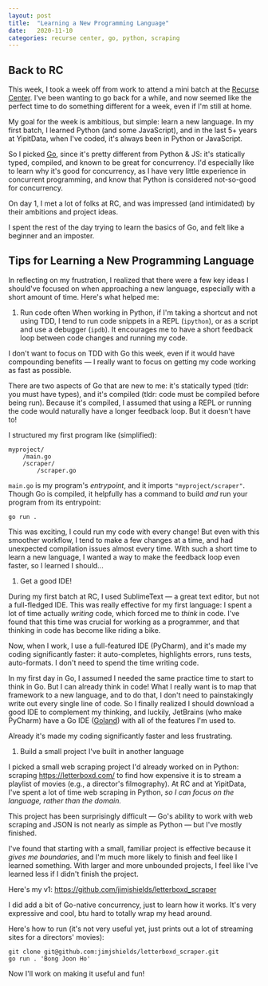 ```yaml
---
layout: post
title:  "Learning a New Programming Language"
date:   2020-11-10
categories: recurse center, go, python, scraping
---
```


## Back to RC

This week, I took a week off from work to attend a mini batch at the [Recurse Center](https://www.recurse.com/). I've been wanting to go back for a while, and now seemed like the perfect time to do something different for a week, even if I'm still at home.

My goal for the week is ambitious, but simple: learn a new language. In my first batch, I learned Python (and some JavaScript), and in the last 5+ years at YipitData, when I've coded, it's always been in Python or JavaScript. 

So I picked [Go](https://golang.org/), since it's pretty different from Python & JS: it's statically typed, compiled, and known to be great for concurrency. I'd especially like to learn why it's good for concurrency, as I have very little experience in concurrent programming, and know that Python is considered not-so-good for concurrency.

On day 1, I met a lot of folks at RC, and was impressed (and intimidated) by their ambitions and project ideas.

I spent the rest of the day trying to learn the basics of Go, and felt like a beginner and an imposter.

## Tips for Learning a New Programming Language

In reflecting on my frustration, I realized that there were a few key ideas I should've focused on when approaching a new language, especially with a short amount of time. Here's what helped me:

1. Run code often
When working in Python, if I'm taking a shortcut and not using TDD, I tend to run code snippets in a REPL (`ipython`), or as a script and use a debugger (`ipdb`). It encourages me to have a short feedback loop between code changes and running my code.

I don't want to focus on TDD with Go this week, even if it would have compounding benefits — I really want to focus on getting my code working as fast as possible.

There are two aspects of Go that are new to me: it's statically typed (tldr: you must have types), and it's compiled (tldr: code must be compiled before being run). Because it's compiled, I assumed that using a REPL or running the code would naturally have a longer feedback loop. But it doesn't have to!

I structured my first program like (simplified):
```
myproject/
    /main.go
    /scraper/
        /scraper.go
```

`main.go` is my program's _entrypoint_, and it imports `"myproject/scraper"`. Though Go is compiled, it helpfully has a command to build _and_ run your program from its entrypoint:
```
go run .
```

This was exciting, I could run my code with every change! But even with this smoother workflow, I tend to make a few changes at a time, and had unexpected compilation issues almost every time. With such a short time to learn a new language, I wanted a way to make the feedback loop even faster, so I learned I should...

1. Get a good IDE!

During my first batch at RC, I used SublimeText — a great text editor, but not a full-fledged IDE. This was really effective for my first language: I spent a lot of time actually _writing_ code, which forced me to _think_ in code. I've found that this time was crucial for working as a programmer, and that thinking in code has become like riding a bike.

Now, when I work, I use a full-featured IDE (PyCharm), and it's made my coding significantly faster: it auto-completes, highlights errors, runs tests, auto-formats. I don't need to spend the time writing code.

In my first day in Go, I assumed I needed the same practice time to start to think in Go. But I can already think in code! What I really want is to map that framework to a new language, and to do that, I don't need to painstakingly write out every single line of code. So I finally realized I should download a good IDE to complement my thinking, and luckily, JetBrains (who make PyCharm) have a Go IDE ([Goland](https://www.jetbrains.com/go/)) with all of the features I'm used to. 

Already it's made my coding significantly faster and less frustrating.

1. Build a small project I've built in another language

I picked a small web scraping project I'd already worked on in Python: scraping https://letterboxd.com/ to find how expensive it is to stream a playlist of movies (e.g., a director's filmography). At RC and at YipitData, I've spent a lot of time web scraping in Python, *so I can focus on the language, rather than the domain.*

This project has been surprisingly difficult — Go's ability to work with web scraping and JSON is not nearly as simple as Python — but I've mostly finished. 

I've found that starting with a small, familiar project is effective because it *gives me boundaries*, and I'm much more likely to finish and feel like I learned something. With larger and more unbounded projects, I feel like I've learned less if I didn't finish the project.

Here's my v1: https://github.com/jimjshields/letterboxd_scraper

I did add a bit of Go-native concurrency, just to learn how it works. It's very expressive and cool, btu hard to totally wrap my head around.

Here's how to run (it's not very useful yet, just prints out a lot of streaming sites for a directors' movies):
```
git clone git@github.com:jimjshields/letterboxd_scraper.git
go run . 'Bong Joon Ho'
```

Now I'll work on making it useful and fun!
